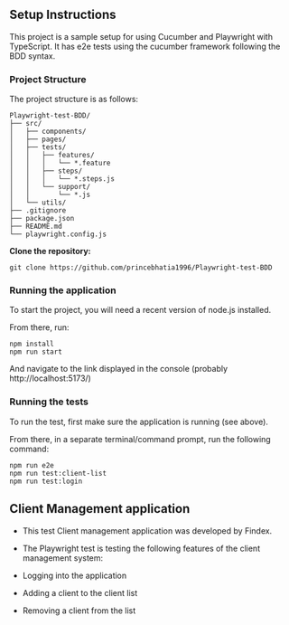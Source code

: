 ## Setup Instructions

This project is a sample setup for using Cucumber and Playwright with TypeScript.
It has e2e tests using the cucumber framework following the BDD syntax.

### Project Structure

The project structure is as follows:

```
Playwright-test-BDD/
├── src/
│   ├── components/
│   ├── pages/
│   ├── tests/
│   │   ├── features/
│   │   │   └── *.feature
│   │   ├── steps/
│   │   │   └── *.steps.js
│   │   └── support/
│   │       └── *.js
│   └── utils/
├── .gitignore
├── package.json
├── README.md
└── playwright.config.js
```

**Clone the repository:**

```
git clone https://github.com/princebhatia1996/Playwright-test-BDD
```

### Running the application

To start the project, you will need a recent version of node.js installed.

From there, run:

```
npm install
npm run start
```

And navigate to the link displayed in the console (probably http://localhost:5173/)

### Running the tests

To run the test, first make sure the application is running (see above).

From there, in a separate terminal/command prompt, run the following command:

```
npm run e2e
npm run test:client-list
npm run test:login
```

## Client Management application

- This test Client management application was developed by Findex.
- The Playwright test is testing the following features of the client management system:

- Logging into the application
- Adding a client to the client list
- Removing a client from the list
